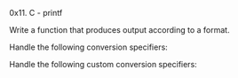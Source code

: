 0x11. C - printf

Write a function that produces output according to a format.

Handle the following conversion specifiers:

Handle the following custom conversion specifiers:

